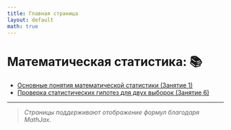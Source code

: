 ```yaml
---
title: Главная страница
layout: default
math: true
---
```


# Математическая статистика: 📚


- [Основные понятия математической статистики (Занятие 1)](./statistics/math_stats_basics)
- [Проверка статистических гипотез для двух выборок (Занятие 6)](./statistics/hyphothesis_lec6)

---
> _Страницы поддерживают отображение формул благодаря MathJax._

